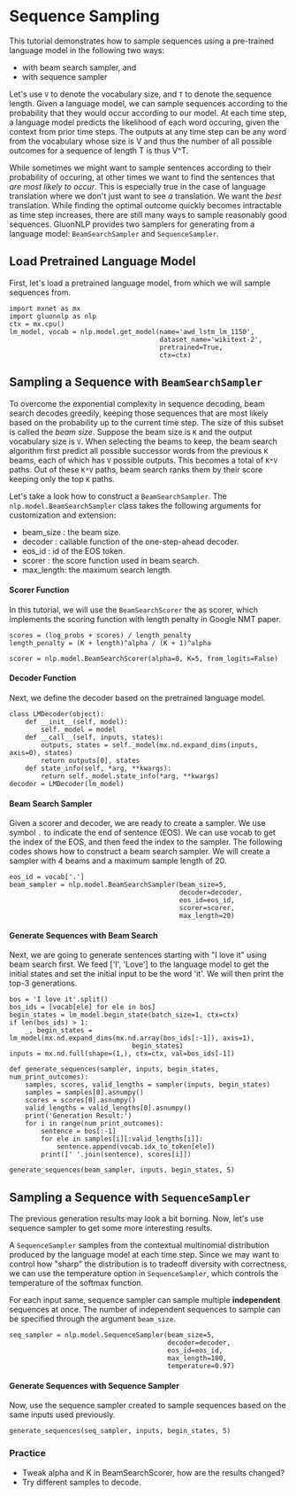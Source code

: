# Sequence Sampling

This tutorial demonstrates how to sample sequences using a
pre-trained language model in the following two ways:

- with beam search
sampler, and
- with sequence sampler

Let's use `V` to denote the vocabulary size, and `T` to denote the sequence
length. Given a language model, we can sample sequences according to the
probability that they would occur according to our model. At each time step, a
language model predicts the likelihood of each word occuring, given the context
from prior time steps. The outputs at any time step can be any word from the
vocabulary whose size is V and thus the number of all possible outcomes for a
sequence of length T is thus V^T. 

While sometimes we might want to sample
sentences according to their probability of occuring, at other times we want to
find the sentences that *are most likely to occur*. This is especially true in
the case of language translation where we don't just want to see *a*
translation. We want the *best* translation. While finding the optimal outcome
quickly becomes intractable as time step increases, there are still many ways to
sample reasonably good sequences. GluonNLP provides two samplers for generating
from a language model: `BeamSearchSampler` and `SequenceSampler`.

## Load Pretrained Language Model
First, let's load a pretrained language model,
from which we will sample sequences from.

```{.python .input}
import mxnet as mx
import gluonnlp as nlp
ctx = mx.cpu()
lm_model, vocab = nlp.model.get_model(name='awd_lstm_lm_1150',
                                      dataset_name='wikitext-2',
                                      pretrained=True,
                                      ctx=ctx)
```

## Sampling a Sequence with `BeamSearchSampler`

To overcome the exponential complexity in sequence decoding, beam search decodes
greedily, keeping those sequences that are most likely based on the probability
up to the current time step. The size of this subset is called the *beam size*.
Suppose the beam size is `K` and the output vocabulary size is `V`. When
selecting the beams to keep, the beam search algorithm first predict all
possible successor words from the previous `K` beams, each of which has `V`
possible outputs. This becomes a total of `K*V` paths. Out of these `K*V` paths,
beam search ranks them by their score keeping only the top `K` paths.

Let's take a look how to construct a `BeamSearchSampler`. The
`nlp.model.BeamSearchSampler` class takes the following arguments for
customization and extension:
- beam_size : the beam size.
- decoder : callable
function of the one-step-ahead decoder.
- eos_id : id of the EOS token.
- scorer
: the score function used in beam search.
- max_length: the maximum search
length.

#### Scorer Function

In this tutorial, we will use the `BeamSearchScorer` the
as scorer, which implements the scoring function with length penalty in Google
NMT paper. 
```
scores = (log_probs + scores) / length_penalty
length_penalty = (K + length)^alpha / (K + 1)^alpha
```

```{.python .input}
scorer = nlp.model.BeamSearchScorer(alpha=0, K=5, from_logits=False)
```

#### Decoder Function
Next, we define the decoder based on the pretrained
language model.

```{.python .input}
class LMDecoder(object):
    def __init__(self, model):
        self._model = model
    def __call__(self, inputs, states):
        outputs, states = self._model(mx.nd.expand_dims(inputs, axis=0), states)
        return outputs[0], states
    def state_info(self, *arg, **kwargs):
        return self._model.state_info(*arg, **kwargs)
decoder = LMDecoder(lm_model)
```

#### Beam Search Sampler

Given a scorer and decoder, we are ready to create a sampler. We use symbol `.`
to indicate the end of sentence (EOS). We can use vocab to get the index of the
EOS, and then feed the index to the sampler. The following codes shows how to
construct a beam search sampler. We will create a sampler with 4 beams and a
maximum sample length of 20.

```{.python .input}
eos_id = vocab['.']
beam_sampler = nlp.model.BeamSearchSampler(beam_size=5,
                                           decoder=decoder,
                                           eos_id=eos_id,
                                           scorer=scorer,
                                           max_length=20)
```

#### Generate Sequences with Beam Search

Next, we are going to generate sentences starting with "I love it" using beam
search first. We feed ['I', 'Love'] to the language model to get the initial
states and set the initial input to be the word 'it'. We will then print the
top-3 generations.

```{.python .input}
bos = 'I love it'.split()
bos_ids = [vocab[ele] for ele in bos]
begin_states = lm_model.begin_state(batch_size=1, ctx=ctx)
if len(bos_ids) > 1:
    _, begin_states = lm_model(mx.nd.expand_dims(mx.nd.array(bos_ids[:-1]), axis=1),
                               begin_states)
inputs = mx.nd.full(shape=(1,), ctx=ctx, val=bos_ids[-1])
```

```{.python .input}
def generate_sequences(sampler, inputs, begin_states, num_print_outcomes):
    samples, scores, valid_lengths = sampler(inputs, begin_states)
    samples = samples[0].asnumpy()
    scores = scores[0].asnumpy()
    valid_lengths = valid_lengths[0].asnumpy()
    print('Generation Result:')
    for i in range(num_print_outcomes):
        sentence = bos[:-1]
        for ele in samples[i][:valid_lengths[i]]:
            sentence.append(vocab.idx_to_token[ele])
        print([' '.join(sentence), scores[i]])
```

```{.python .input}
generate_sequences(beam_sampler, inputs, begin_states, 5)
```

## Sampling a Sequence with `SequenceSampler`

The previous generation results
may look a bit borning. Now, let's use sequence sampler to get some more
interesting results.

A `SequenceSampler` samples from the contextual multinomial distribution
produced by the language model at each time step. Since we may want to control
how "sharp" the distribution is to tradeoff diversity with correctness, we can
use the temperature option in `SequenceSampler`, which controls the temperature
of the softmax function.

For each input same, sequence sampler can sample
multiple **independent** sequences at once. The number of independent sequences
to sample can be specified through the argument `beam_size`.

```{.python .input}
seq_sampler = nlp.model.SequenceSampler(beam_size=5,
                                        decoder=decoder,
                                        eos_id=eos_id,
                                        max_length=100,
                                        temperature=0.97)
```

#### Generate Sequences with Sequence Sampler
Now, use the sequence sampler
created to sample sequences based on the same inputs used previously.

```{.python .input}
generate_sequences(seq_sampler, inputs, begin_states, 5)
```

### Practice

- Tweak alpha and K in BeamSearchScorer, how are the results
changed?
- Try different samples to decode.

